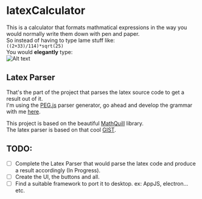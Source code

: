 # latexCalculator
This is a calculator that formats mathmatical expressions in the way you would normally write them down with pen and paper. </br>
So instead of having to type lame stuff like: </br>
`((2+33)/114)*sqrt(25)` </br>
You would **elegantly** type: </br>
![Alt text](/latexMath.png?raw=true "Latex Math")
</br>

## Latex Parser
That's the part of the project that parses the latex source code to get a result out of it. </br>
I'm using the [PEG.js](http://pegjs.org/) parser generator, go ahead and develop the grammar with me [here](http://peg.arcanis.fr/1eni3A/).

This project is based on the beautiful [MathQuill](https://github.com/mathquill/mathquill) library. </br>
The latex parser is based on that cool [GIST](https://gist.github.com/karoltarasiuk/9c73df20ca44686fb32d). </br>
## TODO:
* [ ] Complete the Latex Parser that would parse the latex code and produce a result accordingly (In Progress).
* [ ] Create the UI, the buttons and all.
* [ ] Find a suitable framework to port it to desktop. ex: AppJS, electron... etc.
